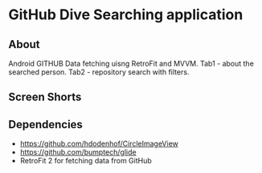# GitHub Dive Searching application

## About
Android GITHUB Data fetching uisng RetroFit and MVVM. Tab1 - about the searched person. Tab2 - repository search with filters.

## Screen Shorts


## Dependencies

- https://github.com/hdodenhof/CircleImageView
- <https://github.com/bumptech/glide>
- RetroFit 2 for fetching data from GitHub
